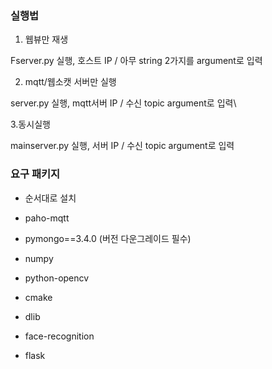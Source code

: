 ### 실행법

1. 웹뷰만 재생 

Fserver.py 실행, 호스트 IP / 아무 string 2가지를 argument로 입력

2. mqtt/웹소캣 서버만 실행

server.py 실행, mqtt서버 IP / 수신 topic argument로 입력\

3.동시실행

mainserver.py 실행, 서버 IP / 수신 topic argument로 입력


### 요구 패키지

* 순서대로 설치

- paho-mqtt

- pymongo==3.4.0  (버전 다운그레이드 필수)

- numpy

- python-opencv

- cmake

- dlib

- face-recognition

- flask




